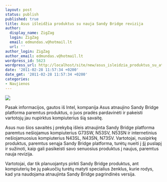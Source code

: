 ```yaml
---
layout: post
status: publish
published: true
title: Asus išleidžia produktus su nauja Sandy Bridge revizija
author:
  display_name: ZigZag
  login: ZigZag
  email: edmundas.v@hotmail.lt
  url: ''
author_login: ZigZag
author_email: edmundas.v@hotmail.lt
wordpress_id: 5623
wordpress_url: http://localhost/site/new/asus_isleidzia_produktus_su_atnaujintu_sandybridge/
date: '2011-02-28 11:57:34 +0200'
date_gmt: '2011-02-28 11:57:34 +0200'
categories:
- Naujienos
---
```

<div class="imgright"><img src="http://technews.lt/upload/asus-n53sv-n73sv-price-specs-and-release-date-for-sandy-bridge-laptops_1.jpg"  /></div>
<p>Pasak informacijos, gautos iš Intel, kompanija Asus atnaujino Sandy Bridge platforma paremtus produktus, o juos pradės pardavinėti ir pakeisti vartotojų jau nupirktus kompiuterius šią savaitę.</p>
<p>Asus nuo šios savaitės į prekybą išleis atnaujinta Sandy Bridge platforma paremtus nešiojamus kompiuterius G73SW, N53SV, N53SN ir internetinius nešiojamuosius kompiuterius N43SL, N43SN, N73SV. Vartotojai, nusipirkę produktus, paremtus senąja Sandy Bridge platforma, turėtų nueiti į <a class="ns" href=" http://vip.asus.com/eservice/changeSandybridge_NB.aspx?slanguage=en-us">šį</a> puslapį ir sužinoti, kaip gali pasikeisti savo senuosius produktus į naujus, paremtus nauja revizija.</p>
<p>Vartotojai, dar tik planuojantys pirkti Sandy Bridge produktus, ant kompiuterių be jų pakuočių turėtų matyti specialius ženklus, kurie rodys, kad yra naudojama atnaujinta Sandy Bridge pagrindinės versija.<br /></p>
